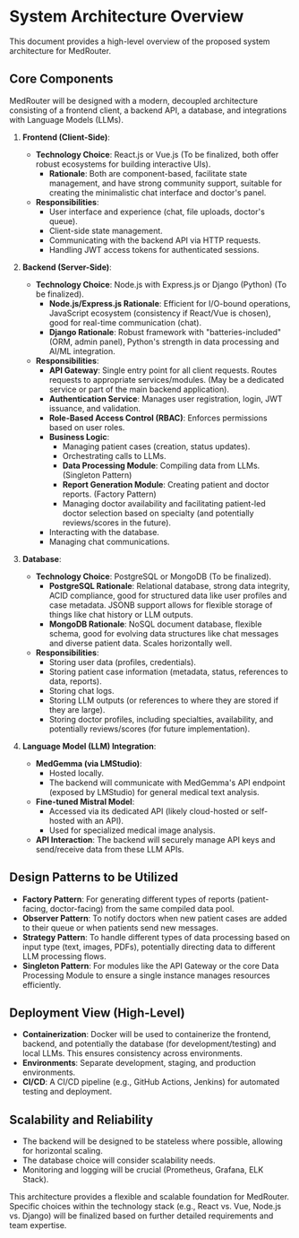 # System Architecture Overview

This document provides a high-level overview of the proposed system architecture for MedRouter.

## Core Components

MedRouter will be designed with a modern, decoupled architecture consisting of a frontend client, a backend API, a database, and integrations with Language Models (LLMs).

1.  **Frontend (Client-Side)**:
    *   **Technology Choice**: React.js or Vue.js (To be finalized, both offer robust ecosystems for building interactive UIs).
        *   **Rationale**: Both are component-based, facilitate state management, and have strong community support, suitable for creating the minimalistic chat interface and doctor's panel.
    *   **Responsibilities**:
        *   User interface and experience (chat, file uploads, doctor's queue).
        *   Client-side state management.
        *   Communicating with the backend API via HTTP requests.
        *   Handling JWT access tokens for authenticated sessions.

2.  **Backend (Server-Side)**:
    *   **Technology Choice**: Node.js with Express.js or Django (Python) (To be finalized).
        *   **Node.js/Express.js Rationale**: Efficient for I/O-bound operations, JavaScript ecosystem (consistency if React/Vue is chosen), good for real-time communication (chat).
        *   **Django Rationale**: Robust framework with "batteries-included" (ORM, admin panel), Python's strength in data processing and AI/ML integration.
    *   **Responsibilities**:
        *   **API Gateway**: Single entry point for all client requests. Routes requests to appropriate services/modules. (May be a dedicated service or part of the main backend application).
        *   **Authentication Service**: Manages user registration, login, JWT issuance, and validation.
        *   **Role-Based Access Control (RBAC)**: Enforces permissions based on user roles.
        *   **Business Logic**:
            *   Managing patient cases (creation, status updates).
            *   Orchestrating calls to LLMs.
            *   **Data Processing Module**: Compiling data from LLMs. (Singleton Pattern)
            *   **Report Generation Module**: Creating patient and doctor reports. (Factory Pattern)
            *   Managing doctor availability and facilitating patient-led doctor selection based on specialty (and potentially reviews/scores in the future).
        *   Interacting with the database.
        *   Managing chat communications.

3.  **Database**:
    *   **Technology Choice**: PostgreSQL or MongoDB (To be finalized).
        *   **PostgreSQL Rationale**: Relational database, strong data integrity, ACID compliance, good for structured data like user profiles and case metadata. JSONB support allows for flexible storage of things like chat history or LLM outputs.
        *   **MongoDB Rationale**: NoSQL document database, flexible schema, good for evolving data structures like chat messages and diverse patient data. Scales horizontally well.
    *   **Responsibilities**:
        *   Storing user data (profiles, credentials).
        *   Storing patient case information (metadata, status, references to data, reports).
        *   Storing chat logs.
        *   Storing LLM outputs (or references to where they are stored if they are large).
        *   Storing doctor profiles, including specialties, availability, and potentially reviews/scores (for future implementation).

4.  **Language Model (LLM) Integration**:
    *   **MedGemma (via LMStudio)**:
        *   Hosted locally.
        *   The backend will communicate with MedGemma's API endpoint (exposed by LMStudio) for general medical text analysis.
    *   **Fine-tuned Mistral Model**:
        *   Accessed via its dedicated API (likely cloud-hosted or self-hosted with an API).
        *   Used for specialized medical image analysis.
    *   **API Interaction**: The backend will securely manage API keys and send/receive data from these LLM APIs.

## Design Patterns to be Utilized

*   **Factory Pattern**: For generating different types of reports (patient-facing, doctor-facing) from the same compiled data pool.
*   **Observer Pattern**: To notify doctors when new patient cases are added to their queue or when patients send new messages.
*   **Strategy Pattern**: To handle different types of data processing based on input type (text, images, PDFs), potentially directing data to different LLM processing flows.
*   **Singleton Pattern**: For modules like the API Gateway or the core Data Processing Module to ensure a single instance manages resources efficiently.

## Deployment View (High-Level)

*   **Containerization**: Docker will be used to containerize the frontend, backend, and potentially the database (for development/testing) and local LLMs. This ensures consistency across environments.
*   **Environments**: Separate development, staging, and production environments.
*   **CI/CD**: A CI/CD pipeline (e.g., GitHub Actions, Jenkins) for automated testing and deployment.

## Scalability and Reliability

*   The backend will be designed to be stateless where possible, allowing for horizontal scaling.
*   The database choice will consider scalability needs.
*   Monitoring and logging will be crucial (Prometheus, Grafana, ELK Stack).

This architecture provides a flexible and scalable foundation for MedRouter. Specific choices within the technology stack (e.g., React vs. Vue, Node.js vs. Django) will be finalized based on further detailed requirements and team expertise.
```
